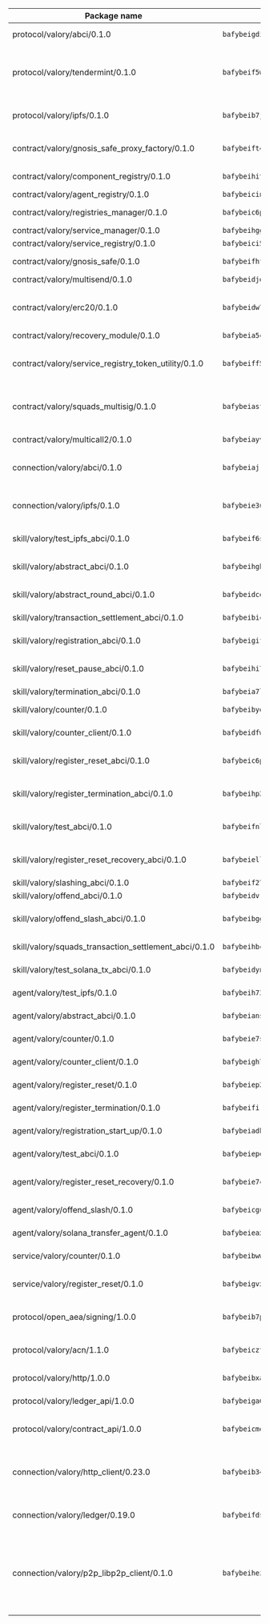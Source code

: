 | Package name                                                  | Package hash                                                  | Description                                                                                                                |
| ------------------------------------------------------------- | ------------------------------------------------------------- | -------------------------------------------------------------------------------------------------------------------------- |
| protocol/valory/abci/0.1.0                                    | `bafybeigdi6wsbdn2nv7clzhnuhki3taywgiiajwawdaat57o5ntlgqj2qe` | A protocol for ABCI requests and responses.                                                                                |
| protocol/valory/tendermint/0.1.0                              | `bafybeif5wq5i2ugr66alniej2bk4vws5sikal7otx674y5kz52e3ulo2qm` | A protocol for communication between two AEAs to share tendermint configuration details.                                   |
| protocol/valory/ipfs/0.1.0                                    | `bafybeib7jhgyocjwdq3r5wzq3z4qeubj3dwi3aqjn2uxzuwnjp5fhvafcu` | A protocol specification for IPFS requests and responses.                                                                  |
| contract/valory/gnosis_safe_proxy_factory/0.1.0               | `bafybeift4tahoclcyo2otiwjxat24g3axpy235dkp3rulccndvtssooyx4` | Gnosis Safe proxy factory (GnosisSafeProxyFactory) contract                                                                |
| contract/valory/component_registry/0.1.0                      | `bafybeihitc3xybzbnxsybb46uqejqunwhvnvkwtk23yxacfdafm3n4bu2a` | Component registry contract                                                                                                |
| contract/valory/agent_registry/0.1.0                          | `bafybeicinlkh76yggtqrzhii6zhavpxqkpbles3wh73durkqchbj2elor4` | Agent registry contract                                                                                                    |
| contract/valory/registries_manager/0.1.0                      | `bafybeic6plto4ptvs726gp77grzsr2kltuwhrff36pi2mjgjeegt7qa5bm` | Registries Manager contract                                                                                                |
| contract/valory/service_manager/0.1.0                         | `bafybeihgg7blocpxxbugduq4zjq4xhndpwdblkzd5moggucoxk5i5emyba` | Service Manager contract                                                                                                   |
| contract/valory/service_registry/0.1.0                        | `bafybeici5pqtcuiyytasf3yma6kbmol3p25wmylrxrm2orsr3deyoeuodu` | Service Registry contract                                                                                                  |
| contract/valory/gnosis_safe/0.1.0                             | `bafybeifhfvsuizkoxveehiwk3cbf2du6yjisyxofc4az6ihauzg5a3vntu` | Gnosis Safe (GnosisSafeL2) contract                                                                                        |
| contract/valory/multisend/0.1.0                               | `bafybeidjdgi2kyexajirj3cnpzgse4y5u664b2blztt4flv6i7knlecyr4` | MultiSend contract                                                                                                         |
| contract/valory/erc20/0.1.0                                   | `bafybeidw7l6kttsnyskar5i5lmue3kgigtgrusszy6i3e4aqzbxoy5xiyi` | The scaffold contract scaffolds a contract to be implemented by the developer.                                             |
| contract/valory/recovery_module/0.1.0                         | `bafybeia5c4ejbxubcwommqmhlbjcvo7homs4v6grcb6l7s6ncv72my7jja` | Recovery module                                                                                                            |
| contract/valory/service_registry_token_utility/0.1.0          | `bafybeiff5qt664ym4rjoyvgysfh6e4sw2sxjbkz6aqaecm4fi5evj3rfbe` | The scaffold contract scaffolds a contract to be implemented by the developer.                                             |
| contract/valory/squads_multisig/0.1.0                         | `bafybeiasflwfppy4nb2fj2tjurrtfpiiwefmyn5xsuozc6lbnb6rpksisi` | The scaffold contract scaffolds a contract to be implemented by the developer.                                             |
| contract/valory/multicall2/0.1.0                              | `bafybeiayvzq5mgxg5pgz57bxcu7747wfxwy5qkxwlwdppkjhwhq7tk653a` | The MakerDAO multicall2 contract.                                                                                          |
| connection/valory/abci/0.1.0                                  | `bafybeiajrsgli7r5ouxydfzk42monl44c4av3jnys3oezgmg7ye4xk5sla` | connection to wrap communication with an ABCI server.                                                                      |
| connection/valory/ipfs/0.1.0                                  | `bafybeie3uryd4ccavzjd5ujsndjaqxz4gu3ka2scwvvqadcesciuohnuue` | A connection responsible for uploading and downloading files from IPFS.                                                    |
| skill/valory/test_ipfs_abci/0.1.0                             | `bafybeif6sgqpszzdzckgjhqpjl5nypjtfwjykhz2kcli5lg23jgqiuce4i` | IPFS e2e testing application.                                                                                              |
| skill/valory/abstract_abci/0.1.0                              | `bafybeihgbihz5wlimwnslwwp35w4bjkg3bdhnhbfwwpfoojssibluvl3b4` | The abci skill provides a template of an ABCI application.                                                                 |
| skill/valory/abstract_round_abci/0.1.0                        | `bafybeidcobuwi3tk5p6uloptehwj6ostzg2u5vpwz2lyhtzwlu4flnos3a` | abstract round-based ABCI application                                                                                      |
| skill/valory/transaction_settlement_abci/0.1.0                | `bafybeibicrc2ro4dhdehlhnpy2myufk3tfsndvd67bygu2ylyjus4hjzfi` | ABCI application for transaction settlement.                                                                               |
| skill/valory/registration_abci/0.1.0                          | `bafybeigifv3i5u5clrnndnvqijsyt2pbphr3uh3fivjs7x6v5afj4tu67i` | ABCI application for common apps.                                                                                          |
| skill/valory/reset_pause_abci/0.1.0                           | `bafybeihi7olbbh2srukxkonpvrhgvili5mhptwbk2wtkc2z4h5ocnasvyy` | ABCI application for resetting and pausing app executions.                                                                 |
| skill/valory/termination_abci/0.1.0                           | `bafybeia7lbu6dpknbtvj4efile7o2pei37egts6ok3ton6zlpywupd5ine` | Termination skill.                                                                                                         |
| skill/valory/counter/0.1.0                                    | `bafybeibyojbhfpdppboseh2bm5wfgta7mrn4bdzks7ta2jtedlb375l3oy` | The ABCI Counter application example.                                                                                      |
| skill/valory/counter_client/0.1.0                             | `bafybeidfw5av7ceqyyovf6ma3wpnvccwmmqos36vfiro3ypldroz6hr7ea` | A client for the ABCI counter application.                                                                                 |
| skill/valory/register_reset_abci/0.1.0                        | `bafybeic6pwkbd7jcbwtwrxnhgy3i2bxeqpydfbfponrjnoaa7eybnbiw6a` | ABCI application for dummy skill that registers and resets                                                                 |
| skill/valory/register_termination_abci/0.1.0                  | `bafybeihp2afr2xlry3bkly75nkxz7up2wx525my3kvdengvhe3oq2bo4qe` | ABCI application for dummy skill that registers and resets                                                                 |
| skill/valory/test_abci/0.1.0                                  | `bafybeifnlkeaur5p3yrt4ssg7otqt3eo3drgrdvkzntgnragbuau3vfbli` | ABCI application for testing the ABCI connection.                                                                          |
| skill/valory/register_reset_recovery_abci/0.1.0               | `bafybeiellruemfgwveu6jcilvw5qfbohlekukoiw7sditgbo2zj5exrt7m` | ABCI application for dummy skill that registers and resets                                                                 |
| skill/valory/slashing_abci/0.1.0                              | `bafybeif27ucrcbcguedwswdksxi6smcn27fkzmn2hxnwkhpvkxwtcztrfq` | Slashing skill.                                                                                                            |
| skill/valory/offend_abci/0.1.0                                | `bafybeidvrlretksoipfupioxcypdz4lclfop4cmejzpvhztnntpvvk2see` | Offend ABCI application.                                                                                                   |
| skill/valory/offend_slash_abci/0.1.0                          | `bafybeibggekajirjgkpbrylebf6pkxgkq4cyi7bzupqkz326qxfxlbrcwq` | ABCI application used in order to test the slashing abci                                                                   |
| skill/valory/squads_transaction_settlement_abci/0.1.0         | `bafybeihbcsdopz4mfqsqvtu2xwta43wuu5gsafnp2uscvyzdenmoph5n4y` | ABCI application for transaction settlement.                                                                               |
| skill/valory/test_solana_tx_abci/0.1.0                        | `bafybeidyng6fewwt7c7h3naprul7gpnaue2pzq4l43fmz5b5pnachufl3q` | SOLANA e2e testing application.                                                                                            |
| agent/valory/test_ipfs/0.1.0                                  | `bafybeih73yodny5cdw6m2o3wwtxjqdecnl2frsapfga7bgqvstpzy6ckeu` | Agent for testing the ABCI connection.                                                                                     |
| agent/valory/abstract_abci/0.1.0                              | `bafybeiansuiiq57totjbo6d5ew2xu3c5n4d7xmikikbgb65tm4pfleuqpu` | The abstract ABCI AEA - for testing purposes only.                                                                         |
| agent/valory/counter/0.1.0                                    | `bafybeie7scdhqoxkau2wuqftdowjypj24kmtnuwq7ng6iv4aiy5crcefqq` | The ABCI Counter example as an AEA                                                                                         |
| agent/valory/counter_client/0.1.0                             | `bafybeigh7hi7veclrol4yavzmhk2yne2yij6b3y54in3wfokr6tmr6gyru` | The ABCI Counter example as an AEA                                                                                         |
| agent/valory/register_reset/0.1.0                             | `bafybeiep2gnu4eekl7nuu37ll3mtvz74vavt4vmobgvch4pb5t3y25elfa` | Register reset to replicate Tendermint issue.                                                                              |
| agent/valory/register_termination/0.1.0                       | `bafybeifirp6b3lu5uznfshbgz53lgskp47dyvhxo7gixrmevq4x5dx63ne` | Register terminate to test the termination feature.                                                                        |
| agent/valory/registration_start_up/0.1.0                      | `bafybeiadbp44mseg5hs3hc72wh7lsbu6lmivwvdexdt73tgv4uzwf4fhri` | Registration start-up ABCI example.                                                                                        |
| agent/valory/test_abci/0.1.0                                  | `bafybeiepddvdp2exohxsvby62usmnxoqpa2xa4xhpyavp3ygvzaadg4jsm` | Agent for testing the ABCI connection.                                                                                     |
| agent/valory/register_reset_recovery/0.1.0                    | `bafybeie7cv6b52geohv3e3isjwcslgbxqsigbmk42qp5pphwmnwrldnzo4` | Agent to showcase hard reset as a recovery mechanism.                                                                      |
| agent/valory/offend_slash/0.1.0                               | `bafybeicguucjmltyhn6cr4262nixbs356swe563bmt56fstin566n67rv4` | Offend and slash to test the slashing feature.                                                                             |
| agent/valory/solana_transfer_agent/0.1.0                      | `bafybeieax4tn5k36eff5a3anu25nsg5s3b3owbrmjg3n6qjoknjjo3oe7m` | Register terminate to test the termination feature.                                                                        |
| service/valory/counter/0.1.0                                  | `bafybeibwwkcj2mchgf4u2ljotmixpqcpthzate5p3ibir2em5d33pj2vgi` | A set of agents incrementing a counter                                                                                     |
| service/valory/register_reset/0.1.0                           | `bafybeigvxympxd2ezgwbepqkgurasmafz3o6otklm4fym6t5j6h66pw7m4` | Test and debug tendermint reset mechanism.                                                                                 |
| protocol/open_aea/signing/1.0.0                               | `bafybeib7p5as3obcdzseiwg5umj2piiqaodkxkto7qh7b552l5emwsmdzm` | A protocol for communication between skills and decision maker.                                                            |
| protocol/valory/acn/1.1.0                                     | `bafybeicztpzulro64brsms6qmlav3dz635eykpb7ihtchu2eke2hr52efa` | The protocol used for envelope delivery on the ACN.                                                                        |
| protocol/valory/http/1.0.0                                    | `bafybeibxab2yfpchusrzw4rgrasjomtpphazanpivhhtznmuao5ny2lsmi` | A protocol for HTTP requests and responses.                                                                                |
| protocol/valory/ledger_api/1.0.0                              | `bafybeiga6gdd3ccdt5jgrov474koz524f3pfbhprwxfjj7wextkl7wozsa` | A protocol for ledger APIs requests and responses.                                                                         |
| protocol/valory/contract_api/1.0.0                            | `bafybeicmo2ufeoqyyczkom6xp3nwmhosd75kpe4xfwn7gaz6vegj732b4m` | A protocol for contract APIs requests and responses.                                                                       |
| connection/valory/http_client/0.23.0                          | `bafybeib34a2ukancj5524tz64smczju2q2njscgufmtml6dcjb3bjyaocy` | The HTTP_client connection that wraps a web-based client connecting to a RESTful API specification.                        |
| connection/valory/ledger/0.19.0                               | `bafybeifdsep5suryfufmto4j5fyvjhmlgypyg6zvvwqsm4edlwfbfsav5y` | A connection to interact with any ledger API and contract API.                                                             |
| connection/valory/p2p_libp2p_client/0.1.0                     | `bafybeihezztwiiismlbblbv67i4zibp7w6xzpqadt67mcdjaoauibjqii4` | The libp2p client connection implements a tcp connection to a running libp2p node as a traffic delegate to send/receive envelopes to/from agents in the DHT. |
